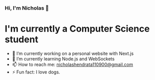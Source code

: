 ### Hi, I'm Nicholas 👋

# I'm currently a Computer Science student

- 🔭 I’m currently working on a personal website with Next.js
- 🌱 I’m currently learning Node.js and WebSockets
- 📫 How to reach me: nicholashendrata110900@gmail.com
- ⚡ Fun fact: I love dogs.
